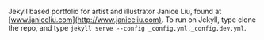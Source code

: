 Jekyll based portfolio for artist and illustrator Janice Liu, found at [www.janiceliu.com](http://www.janiceliu.com). To run on Jekyll, type clone the repo, and type `jekyll serve --config _config.yml,_config.dev.yml`.